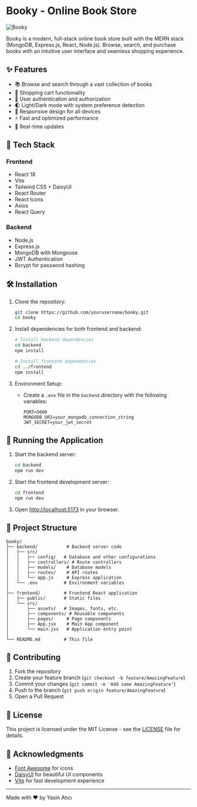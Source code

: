 # Booky - Online Book Store

![Booky](https://github.com/user-attachments/assets/ee5717d1-811c-4f47-8d56-dfd1e8a5ba56)


Booky is a modern, full-stack online book store built with the MERN stack (MongoDB, Express.js, React, Node.js). Browse, search, and purchase books with an intuitive user interface and seamless shopping experience.

## ✨ Features

- 📚 Browse and search through a vast collection of books
- 🛒 Shopping cart functionality
- 🔐 User authentication and authorization
- 🌓 Light/Dark mode with system preference detection
- 📱 Responsive design for all devices
- ⚡ Fast and optimized performance
- 🔄 Real-time updates

## 🚀 Tech Stack

### Frontend
- React 18
- Vite
- Tailwind CSS + DaisyUI
- React Router
- React Icons
- Axios
- React Query

### Backend
- Node.js
- Express.js
- MongoDB with Mongoose
- JWT Authentication
- Bcrypt for password hashing

## 🛠️ Installation

1. Clone the repository:
   ```bash
   git clone https://github.com/yourusername/booky.git
   cd booky
   ```

2. Install dependencies for both frontend and backend:
   ```bash
   # Install backend dependencies
   cd backend
   npm install

   # Install frontend dependencies
   cd ../frontend
   npm install
   ```

3. Environment Setup:
   - Create a `.env` file in the `backend` directory with the following variables:
     ```
     PORT=5000
     MONGODB_URI=your_mongodb_connection_string
     JWT_SECRET=your_jwt_secret
     ```

## 🚦 Running the Application

1. Start the backend server:
   ```bash
   cd backend
   npm run dev
   ```

2. Start the frontend development server:
   ```bash
   cd frontend
   npm run dev
   ```

3. Open [http://localhost:5173](http://localhost:5173) in your browser.

## 📂 Project Structure

```
booky/
├── backend/           # Backend server code
│   ├── src/
│   │   ├── config/   # Database and other configurations
│   │   ├── controllers/ # Route controllers
│   │   ├── models/    # Database models
│   │   ├── routes/    # API routes
│   │   └── app.js     # Express application
│   └── .env          # Environment variables
│
├── frontend/         # Frontend React application
│   ├── public/       # Static files
│   └── src/
│       ├── assets/   # Images, fonts, etc.
│       ├── components/ # Reusable components
│       ├── pages/     # Page components
│       ├── App.jsx    # Main App component
│       └── main.jsx   # Application entry point
│
└── README.md         # This file
```

## 🤝 Contributing

1. Fork the repository
2. Create your feature branch (`git checkout -b feature/AmazingFeature`)
3. Commit your changes (`git commit -m 'Add some AmazingFeature'`)
4. Push to the branch (`git push origin feature/AmazingFeature`)
5. Open a Pull Request

## 📝 License

This project is licensed under the MIT License - see the [LICENSE](LICENSE) file for details.

## 🙏 Acknowledgments

- [Font Awesome](https://fontawesome.com/) for icons
- [DaisyUI](https://daisyui.com/) for beautiful UI components
- [Vite](https://vitejs.dev/) for fast development experience

---

Made with ❤️ by Yasin Atıcı
